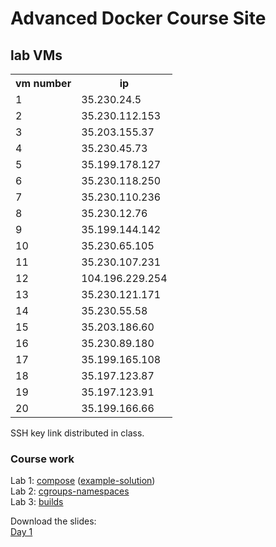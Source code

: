 # Advanced Docker Course Site

## lab VMs
<table>
<tr><th>vm number</th><th>ip</th></tr>
<tr><td>1</td><td>35.230.24.5</td></tr>
<tr><td>2</td><td>35.230.112.153</td></tr>
<tr><td>3</td><td>35.203.155.37</td></tr>
<tr><td>4</td><td>35.230.45.73</td></tr>
<tr><td>5</td><td>35.199.178.127</td></tr>
<tr><td>6</td><td>35.230.118.250</td></tr>
<tr><td>7</td><td>35.230.110.236</td></tr>
<tr><td>8</td><td>35.230.12.76</td></tr>
<tr><td>9</td><td>35.199.144.142</td></tr>
<tr><td>10</td><td>35.230.65.105</td></tr>
<tr><td>11</td><td>35.230.107.231</td></tr>
<tr><td>12</td><td>104.196.229.254</td></tr>
<tr><td>13</td><td>35.230.121.171</td></tr>
<tr><td>14</td><td>35.230.55.58</td></tr>
<tr><td>15</td><td>35.203.186.60</td></tr>
<tr><td>16</td><td>35.230.89.180</td></tr>
<tr><td>17</td><td>35.199.165.108</td></tr>
<tr><td>18</td><td>35.197.123.87</td></tr>
<tr><td>19</td><td>35.197.123.91</td></tr>
<tr><td>20</td><td>35.199.166.66</td></tr>
</table>

SSH key link distributed in class.

### Course work

Lab 1: [compose](labs/1-compose/) ([example-solution](labs/1-compose/example-docker-compose.yaml))  
Lab 2: [cgroups-namespaces](labs/2-cgroups-namespaces/)  
Lab 3: [builds](labs/3-builds/)



Download the slides:  
[Day 1](https://storage.googleapis.com/kistek-training/advanced-docker-day-1.pdf)
